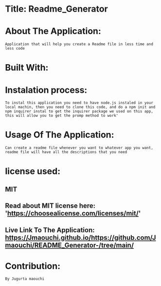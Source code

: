 
  # Title: Readme_Generator 


  # About The Application:
    Application that will help you create a Readme file in less time and less code


  # Built With:
    
    

  # Instalation process:
    To instal this application you need to have node.js instaled in your local machin, then you need to clone this code, and do a npm init and npm inquirer instal to get the inquirer package we used on this app, this will allow you to get the promp method to work'  

    
  # Usage Of The Application:
    Can create a readme file whenever you want to whatever app you want, readme file will have all the descriptions that you need
  

  
  # license used: 
  ## MIT

  ## Read about MIT license here: 'https://choosealicense.com/licenses/mit/'
  
  


  ## Live Link To The Application:  https://Jmaouchi.github.io/https://github.com/Jmaouchi/README_Generator-/tree/main/
        

  # Contribution:
    By Jugurta maouchi 
